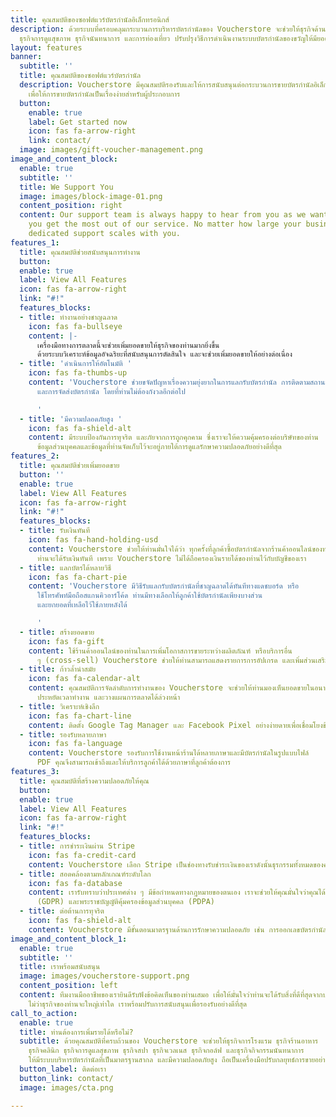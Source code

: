 ```yaml
---
title: คุณสมบัติของซอฟต์แวร์บัตรกำนัลอิเล็กทรอนิกส์
description: ด้วยระบบที่ครอบคลุมกระบวนการบริหารบัตรกำนัลของ Voucherstore จะช่วยให้ธุรกิจด้านการบริการ
  ธุรกิจการดูแสุขภาพ ธุรกิจนันทนาการ และการท่องเที่ยว ปรับปรุงวิธีการดำเนินงานระบบบัตรกำนัลของขวัญให้มียอดขายเพิ่มขึ้นจากเดิม
layout: features
banner:
  subtitle: ''
  title: คุณสมบัติของซอฟต์แวร์บัตรกำนัล
  description: Voucherstore มีคุณสมบัติรองรับและให้การสนับสนุนต่อกระบวนการขายบัตรกำนัลอิเล็กทรอนิกส์
    เพื่อให้การขายบัตรกำนัลเป็นเรื่องง่ายสำหรับผู้ประกอบการ
  button:
    enable: true
    label: Get started now
    icon: fas fa-arrow-right
    link: contact/
  image: images/gift-voucher-management.png
image_and_content_block:
  enable: true
  subtitle: ''
  title: We Support You
  image: images/block-image-01.png
  content_position: right
  content: Our support team is always happy to hear from you as we want to ensure
    you get the most out of our service. No matter how large your business is, our
    dedicated support scales with you.
features_1:
  title: คุณสมบัติช่วยสนับสนุนการทำงาน
  button: 
  enable: true
  label: View All Features
  icon: fas fa-arrow-right
  link: "#!"
  features_blocks:
  - title: ทำงานอย่างชาญฉลาด
    icon: fas fa-bullseye
    content: |-
      เครื่องมือทางการตลาดนี้จะช่วยเพิ่มยอดขายให้ธุรกิจของท่านมากยิ่งขึ้น
      ด้วยระบบวิเคราะห์ข้อมูลอัจฉริยะที่สนับสนุนการตัดสินใจ และจะช่วยเพิ่มยอดขายให้อย่างต่อเนื่อง
  - title: 'ดำเนินการให้อัตโนมัติ '
    icon: fas fa-thumbs-up
    content: 'Voucherstore ช่วยขจัดปัญหาเรื่องความยุ่งยากในการแลกรับบัตรกำนัล การติดตามสถานะบัตรกำนัล
      และการจัดส่งบัตรกำนัล โดยที่ท่านไม่ต้องกังวลอีกต่อไป

      '
  - title: 'มีความปลอดภัยสูง '
    icon: fas fa-shield-alt
    content: มีระบบป้องกันการทุจริต และภัยจากการถูกคุกคาม ซึ่งเราจะให้ความคุ้มครองต่อบริษัทของท่าน
      ข้อมูลส่วนบุคคลและข้อมูลที่ท่านจัดเก็บไว้จะอยู่ภายใต้การดูแลรักษาความปลอดภัยอย่างดีที่สุด
features_2:
  title: คุณสมบัติช่วยเพิ่มยอดขาย
  button: ''
  enable: true
  label: View All Features
  icon: fas fa-arrow-right
  link: "#!"
  features_blocks:
  - title: รับเงินทันที
    icon: fas fa-hand-holding-usd
    content: Voucherstore ช่วยให้ท่านมั่นใจได้ว่า ทุกครั้งที่ลูกค้าซื้อบัตรกำนัลจากร้านค้าออนไลน์ของท่าน
      ท่านจะได้รับเงินทันที เพราะ Voucherstore ไม่ได้ถือครองเงินรายได้ของท่านไว้กับบัญชีของเรา
  - title: แลกบัตรได้หลายวิธี
    icon: fas fa-chart-pie
    content: 'Voucherstore มีวิธีรับแลกรับบัตรกำนัลที่ชาญฉลาดได้ทันทีทางแดชบอร์ด หรือ
      ใช้โทรศัพท์มือถือสแกนคิวอาร์โค้ด ท่านมีทางเลือกให้ลูกค้าใช้บัตรกำนัลเพียงบางส่วน
      และยกยอดที่เหลือไว้ใช้ภายหลังได้

      '
  - title: สร้างยอดขาย
    icon: fas fa-gift
    content: ใช้ร้านค้าออนไลน์ของท่านในการเพิ่มโอกาสการขายระหว่างผลิตภัณฑ์ หรือบริการอื่น
      ๆ (cross-sell) Voucherstore ช่วยให้ท่านสามารถแสดงรายการการอัปเกรด และเพิ่มส่วนเสริมในรถเข็นได้อย่างเต็มที่
  - title: ก้าวล้ำนำสมัย
    icon: fas fa-calendar-alt
    content: คุณสมบัติการจัดลำดับการทำงานของ Voucherstore จะช่วยให้ท่านมองเห็นยอดขายในอนาคต
      ประหยัดเวลาทำงาน และวางแผนการตลาดได้ล่วงหน้า
  - title: วิเคราะห์เชิงลึก
    icon: fas fa-chart-line
    content: ติดตั้ง Google Tag Manager และ Facebook Pixel อย่างง่ายดายเพื่อเชื่อมโยงข้อมูลวิเคราะห์อีคอมเมิร์ซขั้นสูงให้กับธุรกิจของท่าน
  - title: รองรับหลายภาษา
    icon: fas fa-language
    content: Voucherstore รองรับการใช้งานหน้าร้านได้หลายภาษาและมีบัตรกำนัลในรูปแบบไฟล์
      PDF คุณจึงสามารถเข้าถึงและให้บริการลูกค้าได้ด้วยภาษาที่ลูกค้าต้องการ
features_3:
  title: คุณสมบัติที่สร้างความปลอดภัยให้คุณ
  button: 
  enable: true
  label: View All Features
  icon: fas fa-arrow-right
  link: "#!"
  features_blocks:
  - title: การชำระเงินผ่าน Stripe
    icon: fas fa-credit-card
    content: Voucherstore เลือก Stripe เป็นช่องทางรับชำระเงินของเราดังนั้นธุรกรรมทั้งหมดของคุณจะดำเนินการผ่านผู้ให้บริการชำระเงินที่ปลอดภัยที่สุด
  - title: สอดคล้องตามหลักเกณฑ์ระดับโลก
    icon: fas fa-database
    content: เรารับทราบว่าประเทศต่าง ๆ มีข้อกำหนดทางกฎหมายของตนเอง เราจะช่วยให้คุณมั่นใจว่าคุณได้ปฏิบัติตามข้อกำหนดตามข้อบังคับในกฎหมายของสหภาพยุโรปว่าด้วยการคุ้มครองข้อมูลความเป็นส่วนตัว
      (GDPR) และพระราชบัญญัติคุ้มครองข้อมูลส่วนบุคคล (PDPA)
  - title: ต่อต้านการทุจริต
    icon: fas fa-shield-alt
    content: Voucherstore มีขั้นตอนมาตรฐานด้านการรักษาความปลอดภัย เช่น การออกเลขบัตรกำนัลใหม่เพื่อลดความเสี่ยงจากการทุจริตและผู้กระทำความผิด
image_and_content_block_1:
  enable: true
  subtitle: ''
  title: เราพร้อมสนับสนุน
  image: images/voucherstore-support.png
  content_position: left
  content: ทีมงานมืออาชีพของเรายินดีรับฟังข้อคิดเห็นของท่านเสมอ เพื่อให้มั่นใจว่าท่านจะได้รับสิ่งที่ดีที่สุดจากบริการของเรา
    ไม่ว่าธุรกิจของท่านจะใหญ่เท่าใด เราพร้อมปรับการสนับสนุนเพื่อรองรับอย่างดีที่สุด
call_to_action:
  enable: true
  title: ท่านต้องการเพิ่มรายได้หรือไม่?
  subtitle: ด้วยคุณสมบัติที่ครบถ้วนของ Voucherstore จะช่วยให้ธุรกิจการโรงแรม ธุรกิจร้านอาหาร
    ธุรกิจคลินิก ธุรกิจการดูแลสุขภาพ ธุรกิจสปา ธุรกิจเวลเนส ธุรกิจกอล์ฟ และธุรกิจกิจกรรมนันทนาการ
    ให้มีระบบบริหารบัตรกำนัลที่เป็นมาตรฐานสากล และมีความปลอดภัยสูง ถือเป็นเครื่องมือปรับกลยุทธ์การขายอย่างถาวรสำหรับธุรกิจ
  button_label: ติดต่อเรา
  button_link: contact/
  image: images/cta.png

---
```

